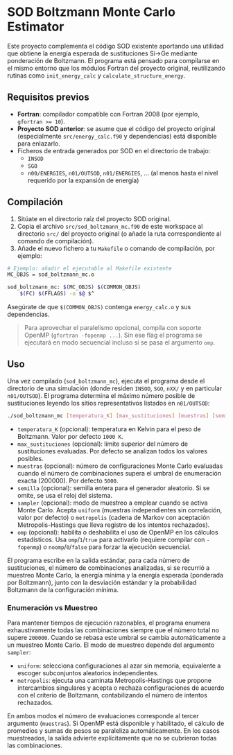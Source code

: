# SOD Boltzmann Monte Carlo Estimator

Este proyecto complementa el código SOD existente aportando una utilidad que obtiene la energía esperada de sustituciones Si→Ge mediante ponderación de Boltzmann. El programa está pensado para compilarse en el mismo entorno que los módulos Fortran del proyecto original, reutilizando rutinas como `init_energy_calc` y `calculate_structure_energy`.

## Requisitos previos

- **Fortran**: compilador compatible con Fortran 2008 (por ejemplo, `gfortran >= 10`).
- **Proyecto SOD anterior**: se asume que el código del proyecto original (especialmente `src/energy_calc.f90` y dependencias) está disponible para enlazarlo.
- Ficheros de entrada generados por SOD en el directorio de trabajo:
  - `INSOD`
  - `SGO`
  - `n00/ENERGIES`, `n01/OUTSOD`, `n01/ENERGIES`, … (al menos hasta el nivel requerido por la expansión de energía)

## Compilación

1. Sitúate en el directorio raíz del proyecto SOD original.
2. Copia el archivo `src/sod_boltzmann_mc.f90` de este workspace al directorio `src/` del proyecto original (o añade la ruta correspondiente al comando de compilación).
3. Añade el nuevo fichero a tu `Makefile` o comando de compilación, por ejemplo:

```bash
# Ejemplo: añadir el ejecutable al Makefile existente
MC_OBJS = sod_boltzmann_mc.o

sod_boltzmann_mc: $(MC_OBJS) $(COMMON_OBJS)
	$(FC) $(FFLAGS) -o $@ $^
```

Asegúrate de que `$(COMMON_OBJS)` contenga `energy_calc.o` y sus dependencias.

> Para aprovechar el paralelismo opcional, compila con soporte OpenMP (`gfortran -fopenmp ...`). Sin ese flag el programa se ejecutará en modo secuencial incluso si se pasa el argumento `omp`.

## Uso

Una vez compilado (`sod_boltzmann_mc`), ejecuta el programa desde el directorio de una simulación (donde residen `INSOD`, `SGO`, `nXX/` y en particular `n01/OUTSOD`). El programa determina el máximo número posible de sustituciones leyendo los sitios representativos listados en `n01/OUTSOD`:

```bash
./sod_boltzmann_mc [temperatura_K] [max_sustituciones] [muestras] [semilla] [sampler] [omp]
```

- `temperatura_K` (opcional): temperatura en Kelvin para el peso de Boltzmann. Valor por defecto `1000 K`.
- `max_sustituciones` (opcional): límite superior del número de sustituciones evaluadas. Por defecto se analizan todos los valores posibles.
- `muestras` (opcional): número de configuraciones Monte Carlo evaluadas cuando el número de combinaciones supera el umbral de enumeración exacta (200000). Por defecto `5000`.
- `semilla` (opcional): semilla entera para el generador aleatorio. Si se omite, se usa el reloj del sistema.
- `sampler` (opcional): modo de muestreo a emplear cuando se activa Monte Carlo. Acepta `uniform` (muestras independientes sin correlación, valor por defecto) o `metropolis` (cadena de Markov con aceptación Metropolis-Hastings que lleva registro de los intentos rechazados).
- `omp` (opcional): habilita o deshabilita el uso de OpenMP en los cálculos estadísticos. Usa `omp`/`1`/`true` para activarlo (requiere compilar con `-fopenmp`) o `noomp`/`0`/`false` para forzar la ejecución secuencial.

El programa escribe en la salida estándar, para cada número de sustituciones, el número de combinaciones analizadas, si se recurrió a muestreo Monte Carlo, la energía mínima y la energía esperada (ponderada por Boltzmann), junto con la desviación estándar y la probabilidad Boltzmann de la configuración mínima.

### Enumeración vs Muestreo

Para mantener tiempos de ejecución razonables, el programa enumera exhaustivamente todas las combinaciones siempre que el número total no supere `200000`. Cuando se rebasa este umbral se cambia automáticamente a un muestreo Monte Carlo. El modo de muestreo depende del argumento `sampler`:

- `uniform`: selecciona configuraciones al azar sin memoria, equivalente a escoger subconjuntos aleatorios independientes.
- `metropolis`: ejecuta una caminata Metropolis-Hastings que propone intercambios singulares y acepta o rechaza configuraciones de acuerdo con el criterio de Boltzmann, contabilizando el número de intentos rechazados.

En ambos modos el número de evaluaciones corresponde al tercer argumento (`muestras`). Si OpenMP está disponible y habilitado, el cálculo de promedios y sumas de pesos se paraleliza automáticamente. En los casos muestreados, la salida advierte explícitamente que no se cubrieron todas las combinaciones.